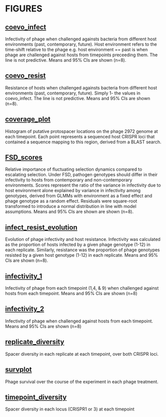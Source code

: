 # FIGURES

## [coevo_infect](coevo_infect.png)
Infectivity of phage when challenged againsts bacteria from different host environments (past, contemporary, future). Host environment refers to the time-shift relative to the phage e.g. host environment == past is when phage are challenged against hosts from timepoints preceeding them. The line is not predictive. Means and 95% CIs are shown (n=8).

## [coevo_resist](coevo_resist.png)
Resistance of hosts when challenged againsts bacteria from different host environments (past, contemporary, future). Simply 1- the values in coevo_infect. The line is not predictive. Means and 95% CIs are shown (n=8).

## [coverage_plot](coverage_plot.png)
Histogram of putative protospacer locations on the phage 2972 genome at each timepoint. Each point represents a sequenced host CRISPR loci that contained a sequence mapping to this region, derived from a BLAST search.

## [FSD_scores](FSD_scores.png)
Relative importance of fluctuating selection dynamics compared to escalating selection. Under FSD, pathogen genotypes should differ in their infectivity to hosts from contemporary and non-contemporary environments. Scores represent the ratio of the variance in infectivity due to host environment alone explained by variance in infectivity among genotypes, derived from GLMMs with environment as a fixed effect and phage genotype as a random effect. Residuals were square-root transformed to introduce a normal distribution in line with model assumptions. Means and 95% CIs are shown are shown (n=8).

## [infect_resist_evolution](infect_resist_evolution.png)
Evolution of phage infectivity and host resistance. Infectivity was calculated as the proportion of hosts infected by a given phage genotype (1-12) in each replicate. Similarly, resistance was the proportion of phage genotypes resisted by a given host genotype (1-12) in each replicate. Means and 95% CIs are shown (n=8).

## [infectivity_1](infectivity_1.png)
Infectivity of phage from each timepoint (1,4, & 9) when challenged against hosts from each timepoint. Means and 95% CIs are shown (n=8)

## [infectivity_2](infectivity_2.png)
Infectivity of phage when challenged against hosts from each timepoint. Means and 95% CIs are shown (n=8)

## [replicate_diversity](replicate_diversity.png)
Spacer diversity in each replicate at each timepoint, over both CRISPR loci.

## [survplot](survplot.png)
Phage survival over the course of the experiment in each phage treatment.  

## [timepoint_diversity](timepoint_diversity.png)
Spacer diversity in each locus (CRISPR1 or 3) at each timepoint
